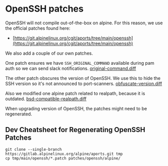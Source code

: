 # OpenSSH patches

OpenSSH will not compile out-of-the-box on alpine. For this reason, we use the official patches found here:

- [https://git.alpinelinux.org/cgit/aports/tree/main/openssh](https://git.alpinelinux.org/cgit/aports/tree/main/openssh)

We also add a couple of our own patches.

One patch ensures we have `SSH_ORIGINAL_COMMAND` available during pam auth so we can send slack notifications.
[original-command.diff](openssh/cloudposse/original-command.diff)

The other patch obscures the version of OpenSSH. We use this to hide the SSH version so it's not announced to port-scanners.
[obfuscate-version.diff](openssh/cloudposse/obfuscate-version.diff)

Also we modified one alpine patch related to realpath, because it is outdated.
[bsd-compatible-realpath.diff](openssh/cloudposse/bsd-compatible-realpath.diff)

When upgrading version of OpenSSH, the patches might need to be regenerated.


## Dev Cheatsheet for Regenerating OpenSSH Patches

```
git clone --single-branch https://gitlab.alpinelinux.org/alpine/aports.git tmp
cp tmp/main/openssh/*.patch patches/openssh/alpine/
```
